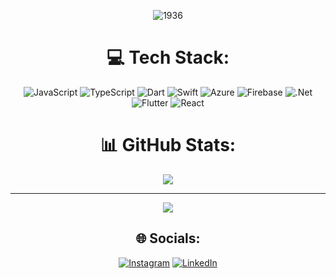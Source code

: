 <div align="center">
 
 ![1936](https://user-images.githubusercontent.com/103585596/219938390-fd5d14e2-7d24-4b7b-ab9e-075c6f82c1ca.gif)
 
# 💻 Tech Stack:
![JavaScript](https://img.shields.io/badge/javascript-%23323330.svg?style=for-the-badge&logo=javascript&logoColor=%23F7DF1E) ![TypeScript](https://img.shields.io/badge/typescript-%23007ACC.svg?style=for-the-badge&logo=typescript&logoColor=white) ![Dart](https://img.shields.io/badge/dart-%230175C2.svg?style=for-the-badge&logo=dart&logoColor=white) ![Swift](https://img.shields.io/badge/swift-F54A2A?style=for-the-badge&logo=swift&logoColor=white) ![Azure](https://img.shields.io/badge/azure-%230072C6.svg?style=for-the-badge&logo=azure-devops&logoColor=white) ![Firebase](https://img.shields.io/badge/firebase-%23039BE5.svg?style=for-the-badge&logo=firebase) ![.Net](https://img.shields.io/badge/.NET-5C2D91?style=for-the-badge&logo=.net&logoColor=white) ![Flutter](https://img.shields.io/badge/Flutter-%2302569B.svg?style=for-the-badge&logo=Flutter&logoColor=white) ![React](https://img.shields.io/badge/react-%2320232a.svg?style=for-the-badge&logo=react&logoColor=%2361DAFB)
# 📊 GitHub Stats:
![](https://github-readme-streak-stats.herokuapp.com/?user=ismailertuglu14&theme=dark&hide_border=true)<br/>


---
[![](https://visitcount.itsvg.in/api?id=ismailertuglu14&icon=0&color=0)](https://visitcount.itsvg.in)

 
## 🌐 Socials:
[![Instagram](https://img.shields.io/badge/Instagram-%23E4405F.svg?logo=Instagram&logoColor=white)](https://instagram.com/ismailertuglu/) [![LinkedIn](https://img.shields.io/badge/LinkedIn-%230077B5.svg?logo=linkedin&logoColor=white)](https://linkedin.com/in/ismail-ertuglu-193a501b2/) 

<!-- Proudly created with GPRM ( https://gprm.itsvg.in ) -->
